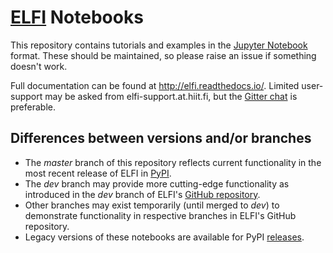 # [ELFI](https://github.com/elfi-dev/elfi) Notebooks

This repository contains tutorials and examples in the [Jupyter Notebook](http://jupyter.org) format. These should be maintained, so please raise an issue if something doesn't work.

Full documentation can be found at http://elfi.readthedocs.io/. Limited user-support may be asked from elfi-support.at.hiit.fi, but the [Gitter chat](https://gitter.im/HIIT/elfi?utm_source=share-link&utm_medium=link&utm_campaign=share-link) is preferable.

## Differences between versions and/or branches

* The *master* branch of this repository reflects current functionality in the most recent release of ELFI in [PyPI](https://pypi.python.org/pypi/elfi/).
* The *dev* branch may provide more cutting-edge functionality as introduced in the *dev* branch of ELFI's [GitHub repository](https://github.com/elfi-dev/elfi).
* Other branches may exist temporarily (until merged to *dev*) to demonstrate functionality in respective branches in ELFI's GitHub repository.
* Legacy versions of these notebooks are available for PyPI [releases](https://github.com/elfi-dev/notebooks/releases).
